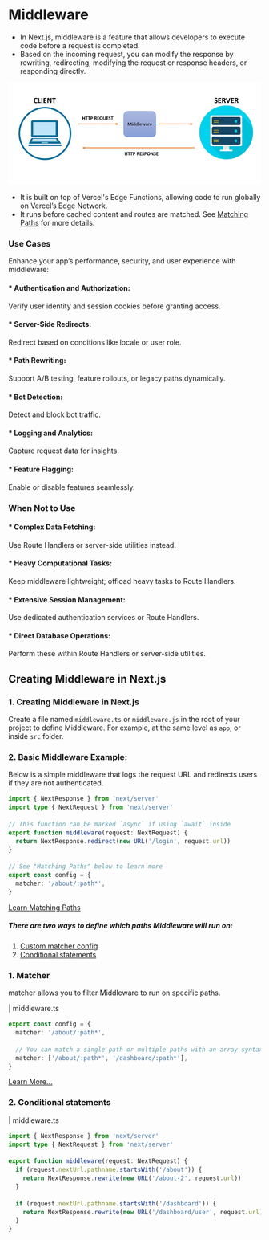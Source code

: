 # Middleware
* In Next.js, middleware is a feature that allows developers to execute code before a request is completed.
* Based on the incoming request, you can modify the response by rewriting, redirecting, modifying the request or response headers, or responding directly.

![App Screenshot](/step20_middleware/public/middleware.png)

* It  is built on top of Vercel's Edge Functions, allowing code to run globally on Vercel’s Edge Network.
* It runs before cached content and routes are matched. See [Matching Paths](https://nextjs.org/docs/app/building-your-application/routing/middleware#matching-paths) for more details.

### Use Cases
Enhance your app’s performance, security, and user experience with middleware:

#### * Authentication and Authorization:
Verify user identity and session cookies before granting access.

#### * Server-Side Redirects:
Redirect based on conditions like locale or user role.

#### * Path Rewriting:
Support A/B testing, feature rollouts, or legacy paths dynamically.

#### * Bot Detection:
Detect and block bot traffic.

#### * Logging and Analytics:
Capture request data for insights.

#### * Feature Flagging:
Enable or disable features seamlessly.

### When Not to Use

#### * Complex Data Fetching:
Use Route Handlers or server-side utilities instead.

#### * Heavy Computational Tasks:
Keep middleware lightweight; offload heavy tasks to Route Handlers.

#### * Extensive Session Management:
Use dedicated authentication services or Route Handlers.

#### * Direct Database Operations:
Perform these within Route Handlers or server-side utilities.

## Creating Middleware in Next.js
### 1. Creating Middleware in Next.js
Create a file named `middleware.ts` or `middleware.js` in the root of your project to define Middleware. For example, at the same level as `app`, or inside `src` folder.

### 2. Basic Middleware Example:
Below is a simple middleware that logs the request URL and redirects users if they are not authenticated.

```ts
import { NextResponse } from 'next/server'
import type { NextRequest } from 'next/server'
 
// This function can be marked `async` if using `await` inside
export function middleware(request: NextRequest) {
  return NextResponse.redirect(new URL('/login', request.url))
}
 
// See "Matching Paths" below to learn more
export const config = {
  matcher: '/about/:path*',
}
```
[Learn Matching Paths](https://nextjs.org/docs/app/building-your-application/routing/middleware#matching-paths)

##### There are two ways to define which paths Middleware will run on:

1. [Custom matcher config](/step20_middleware/README.md#1-matcher)
2. [Conditional statements](/step20_middleware/README.md#2-conditional-statements)

### 1. Matcher
matcher allows you to filter Middleware to run on specific paths.

| middleware.ts
```ts
export const config = {
  matcher: '/about/:path*',

  // You can match a single path or multiple paths with an array syntax:
  matcher: ['/about/:path*', '/dashboard/:path*'],
}
```
[Learn More...](https://nextjs.org/docs/app/building-your-application/routing/middleware#matcher)

### 2. Conditional statements

| middleware.ts
```ts
import { NextResponse } from 'next/server'
import type { NextRequest } from 'next/server'
 
export function middleware(request: NextRequest) {
  if (request.nextUrl.pathname.startsWith('/about')) {
    return NextResponse.rewrite(new URL('/about-2', request.url))
  }
 
  if (request.nextUrl.pathname.startsWith('/dashboard')) {
    return NextResponse.rewrite(new URL('/dashboard/user', request.url))
  }
}
```

